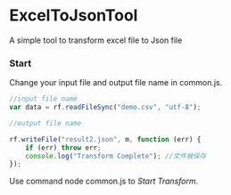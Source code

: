 # ExcelToJsonTool
A simple tool to transform excel file to Json file


### Start

Change your input file and output file name in common.js.

```javascript
//input file name
var data = rf.readFileSync("demo.csv", "utf-8");

//output file name

rf.writeFile("result2.json", m, function (err) {
    if (err) throw err;
    console.log("Transform Complete"); //文件被保存
});

```

Use command node common.js to *Start Transform*.
